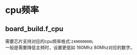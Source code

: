 # cpu频率
## board_build.f_cpu
需要芯片支持对应的cpu频率格式:`240000000L` <br/>
一般是需要降低主频时，设置更低如 160Mhz 80Mhz对应的数字。 
